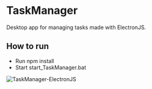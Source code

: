 # TaskManager
Desktop app for managing tasks made with ElectronJS.

## How to run
- Run npm install
- Start start_TaskManager.bat

![TaskManager-ElectronJS](https://github.com/RobinJS/TaskManager/assets/3604442/e1c75ec1-e6d4-430f-8fa3-5fe7f63a31ee)
